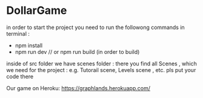# DollarGame

in order to start the project you need to run the followong commands in terminal :
 - npm install
 - npm run dev  // or npm run build (in order to build) 


inside of src folder we have scenes folder : there you find all Scenes , which we need for the project : e.g. Tutorail scene, Levels scene , etc. 
pls put your code there 

Our game on Heroku:
https://graphlands.herokuapp.com/
